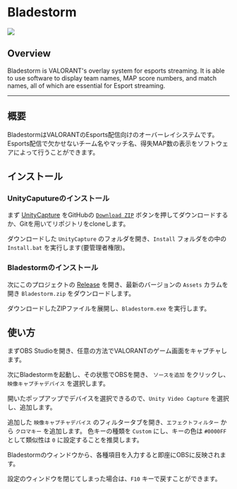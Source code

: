 # Bladestorm
![](https://user-images.githubusercontent.com/42521703/126815379-0857a50d-61c5-40e4-bd28-325c5c4216ad.png)

## Overview
Bladestorm is VALORANT's overlay system for esports streaming.
It is able to use software to display team names, MAP score numbers, and match names, all of which are essential for Esport streaming.

<!-- ## Installation
First Download [UnityCapture](https://github.com/schellingb/UnityCapture) from GitHub with the [`Download ZIP`](https://github.com/schellingb/UnityCapture/archive/master.zip) button or by cloning the repository. -->

---
## 概要
BladestormはVALORANTのEsports配信向けのオーバーレイシステムです。
Esports配信で欠かせないチーム名やマッチ名、得失MAP数の表示をソフトウェアによって行うことができます。

## インストール
### UnityCaputureのインストール
まず [UnityCapture](https://github.com/schellingb/UnityCapture) をGitHubの [`Download ZIP`](https://github.com/schellingb/UnityCapture/archive/master.zip) ボタンを押してダウンロードするか、Gitを用いてリポジトリをcloneします。

ダウンロードした `UnityCapture` のフォルダを開き、`Install` フォルダをの中の `Install.bat` を実行します(要管理者権限)。

### Bladestormのインストール
次にこのプロジェクトの [Release](https://github.com/3rdJCG/Bladestorm/releases/) を開き、最新のバージョンの `Assets` カラムを開き `Bladestorm.zip` をダウンロードします。

ダウンロードしたZIPファイルを展開し、`Bladestorm.exe` を実行します。

## 使い方
まずOBS Studioを開き、任意の方法でVALORANTのゲーム画面をキャプチャします。

次にBladestormを起動し、その状態でOBSを開き、 `ソースを追加` をクリックし、`映像キャプチャデバイス` を選択します。

開いたポップアップでデバイスを選択できるので、`Unity Video Capture` を選択し、追加します。

追加した `映像キャプチャデバイス` のフィルタータブを開き、`エフェクトフィルター` から `クロマキー` を追加します。
色キーの種類を `Custom` にし、キーの色は `#0000FF` として類似性は `0` に設定することを推奨します。

Bladestormのウィンドウから、各種項目を入力すると即座にOBSに反映されます。

設定のウィンドウを閉じてしまった場合は、`F10` キーで戻すことができます。



